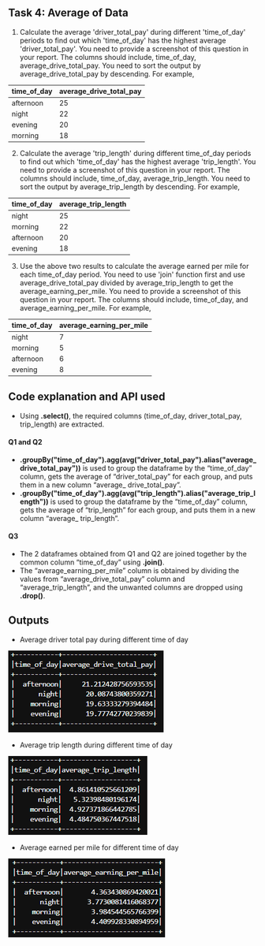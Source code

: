 ## Task 4: Average of Data
1. Calculate the average 'driver_total_pay' during different 'time_of_day' periods to find out which 'time_of_day' has the highest average 'driver_total_pay'. You need to provide a screenshot of this question in your report. The columns should include, time_of_day, average_drive_total_pay. You need to sort the output by average_drive_total_pay by descending. For example,

| time_of_day | average_drive_total_pay | 
|-------------|-------------------------|
| afternoon   |           25            |
| night       |           22            | 
| evening     |           20            | 
| morning     |           18            |

2. Calculate the average 'trip_length' during different time_of_day periods to find out which 'time_of_day' has the highest average 'trip_length'. You need to provide a screenshot of this question in your report. The columns should include, time_of_day, average_trip_length. You need to sort the output by average_trip_length by descending. For example,

| time_of_day | average_trip_length | 
|-------------|--------------------|
| night       |          25        |
| morning     |          22        | 
| afternoon   |          20        | 
| evening     |          18        |

3. Use the above two results to calculate the average earned per mile for each time_of_day period. You need to use 'join' function first and use average_drive_total_pay divided by average_trip_length to get the average_earning_per_mile. You need to provide a screenshot of this question in your report. The columns should include, time_of_day, and average_earning_per_mile. For example,

| time_of_day | average_earning_per_mile | 
|-------------|-------------------------|
| night       |           7             |
| morning     |           5             | 
| afternoon   |           6             | 
| evening     |           8            |



## Code explanation and API used
- Using __.select()__, the required columns (time_of_day, driver_total_pay, trip_length) are extracted.

#### Q1 and Q2
- __.groupBy("time_of_day").agg(avg("driver_total_pay").alias("average_drive_total_pay"))__ is used to group the dataframe by the “time_of_day” column, gets the average of “driver_total_pay” for each group, and puts them in a new column “average_ drive_total_pay”.
- __.groupBy("time_of_day").agg(avg("trip_length").alias("average_trip_length"))__ is used to group the dataframe by the “time_of_day” column, gets the average of “trip_length” for each group, and puts them in a new column “average_ trip_length”.

#### Q3
- The 2 dataframes obtained from Q1 and Q2 are joined together by the common column “time_of_day” using __.join()__.
- The “average_earning_per_mile” column is obtained by dividing the values from “average_drive_total_pay” column and “average_trip_length”, and the unwanted columns are dropped using __.drop()__.



## Outputs
- Average driver total pay during different time of day
<!-- <img src="Outputs/trips.png" width="500" height="500" align="left" /> -->
![alt img](Outputs/avg_driver_pay_diff_time.png)

- Average trip length during different time of day
<!-- <img src="Outputs/profits.png" width="500" height="500" align="left" /> -->
![alt img](Outputs/avg_trip_len_diff_time.png)


- Average earned per mile for different time of day
<!-- <img src="Outputs/driver_earnings.png" width="500" height="500" align="left" /> -->
![alt img](Outputs/avg_earned_diff_time.png)